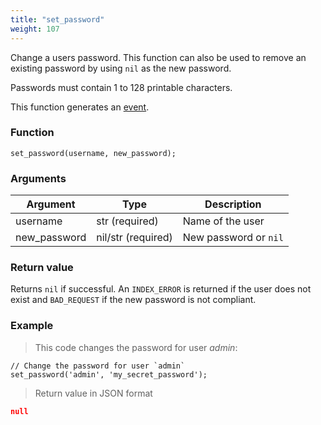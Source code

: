 ```yaml
---
title: "set_password"
weight: 107
---
```


Change a users password. This function can also be used to remove an existing
password by using `nil` as the new password.

Passwords must contain 1 to 128 printable characters.

This function generates an [event](../../events).

### Function

`set_password(username, new_password);`

### Arguments

Argument | Type | Description
--------- | ----------- | -----------
username | str (required) | Name of the user
new_password | nil/str (required) | New password or `nil`

### Return value

Returns `nil` if successful. An `INDEX_ERROR` is returned
if the user does not exist and `BAD_REQUEST` if the new password is not compliant.

### Example

> This code changes the password for user *admin*:

```thingsdb,syntax_only,@t
// Change the password for user `admin`
set_password('admin', 'my_secret_password');
```

> Return value in JSON format

```json
null
```
